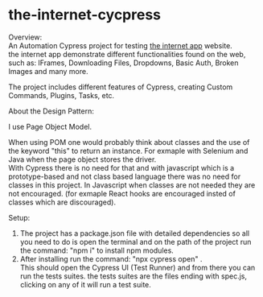 # the-internet-cycpress

Overview:  
An Automation Cypress project for testing [the internet app](https://the-internet.herokuapp.com/) website.  
the internet app demonstrate different functionalities found on the web,  
such as: IFrames, Downloading Files, Dropdowns, Basic Auth, Broken Images and many more.

The project includes different features of Cypress, creating Custom Commands, Plugins, Tasks, etc.  

About the Design Pattern:  

I use Page Object Model.  

When using POM one would probably think about classes and the use of the keyword "this" to return an instance.
For exmaple with Selenium and Java when the page object stores the driver.  
With Cypress there is no need for that and with javascript which is a prototype-based and not class based language there was no need for classes in this project.
In Javascript when classes are not needed they are not encouraged. (for exmaple React hooks are encouraged insted of classes which are discouraged).



Setup:  
1) The project has a package.json file with detailed dependencies so all you need to do is open the terminal and on the path of the project run the command: "npm i"
to install npm modules.  
2) After installing run the command: "npx cypress open" .  
This should open the Cypress UI (Test Runner) and from there you can run the tests suites.
the tests suites are the files ending with spec.js, clicking on any of it will run a test suite.
